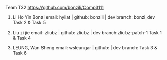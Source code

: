 Team T32
https://github.com/bonzili/Comp3111


1. Li Ho Yin Bonzi
email: hyliat | github: bonzili | dev branch: bonzi_dev
Task 2 & Task 5

2. Liu zi jie
email: zliubz | github: zliubz | dev branch:zliubz-patch-1
Task 1 & Task 4

3. LEUNG, Wan Sheng
email: wsleungar | github:  | dev branch:
Task 3 & Task 6
